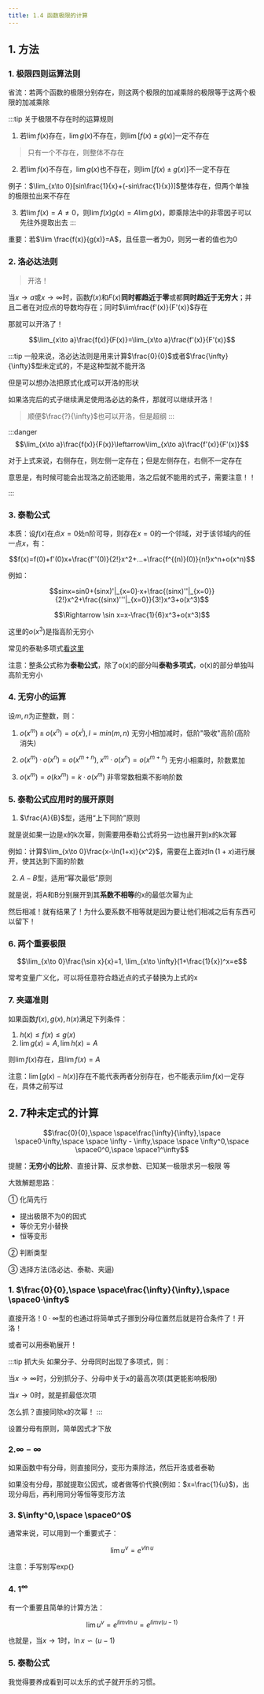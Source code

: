 ```yaml
---
title: 1.4 函数极限的计算
---
```


## 1. 方法
### 1. 极限四则运算法则

省流：若两个函数的极限分别存在，则这两个极限的加减乘除的极限等于这两个极限的加减乘除

:::tip 关于极限不存在时的运算规则
1. 若$\lim f(x)$存在，$\lim g(x)$不存在，则$\lim [f(x)\pm g(x)]$一定不存在
>只有一个不存在，则整体不存在

2. 若$\lim f(x)$不存在，$\lim g(x)$也不存在，则$\lim [f(x)\pm g(x)]$不一定不存在

例子：$\lim_{x\to 0}[sin\frac{1}{x}+(-sin\frac{1}{x})]$整体存在，但两个单独的极限拉出来不存在

3. 若$\lim f(x)=A\not=0$，则$\lim f(x)g(x)=A\lim g(x)$，即乘除法中的非零因子可以先往外提取出去
:::

重要：若$\lim \frac{f(x)}{g(x)}=A$，且任意一者为0，则另一者的值也为0

### 2. 洛必达法则
> 开洛！

当$x\to a$或$x \to \infty$时，函数$f(x)$和$F(x)$**同时都趋近于零**或都**同时趋近于无穷大**；并且二者在对应点的导数均存在；同时$\lim\frac{f'(x)}{F'(x)}$存在

那就可以开洛了！

$$\lim_{x\to a}\frac{f(x)}{F(x)}=\lim_{x\to a}\frac{f'(x)}{F'(x)}$$

:::tip
一般来说，洛必达法则是用来计算$\frac{0}{0}$或者$\frac{\infty}{\infty}$型未定式的，不是这种型就不能开洛

但是可以想办法把原式化成可以开洛的形状

如果洛完后的式子继续满足使用洛必达的条件，那就可以继续开洛！

>顺便$\frac{?}{\infty}$也可以开洛，但是超纲
:::

:::danger
$$\lim_{x\to a}\frac{f(x)}{F(x)}\leftarrow\lim_{x\to a}\frac{f'(x)}{F'(x)}$$

对于上式来说，右侧存在，则左侧一定存在；但是左侧存在，右侧不一定存在

意思是，有时候可能会出现洛之前还能用，洛之后就不能用的式子，需要注意！！


:::


### 3. 泰勒公式

本质：设$f(x)$在点$x=0$处n阶可导，则存在$x=0$的一个邻域，对于该邻域内的任一点$x$，有：

$$f(x)=f(0)+f'(0)x+\frac{f''(0)}{2!}x^2+...+\frac{f^{(n)}(0)}{n!}x^n+o(x^n)$$

例如：

$$sinx=sin0+(sinx)'|_{x=0}·x+\frac{(sinx)''|_{x=0}}{2!}x^2+\frac{(sinx)'''|_{x=0}}{3!}x^3+o(x^3)$$

$$\Rightarrow \sin x=x-\frac{1}{6}x^3+o(x^3)$$

这里的$o(x^3)$是指高阶无穷小

常见的泰勒多项式[看这里](/math/gaoshu/tools.html#_1-4-泰勒展开式)

注意：整条公式称为**泰勒公式**，除了o(x)的部分叫**泰勒多项式**，o(x)的部分单独叫高阶无穷小

### 4. 无穷小的运算

设$m,n$为正整数，则：

1. $o(x^m)\pm o(x^n)=o(x^l), l=min(m,n)$ 无穷小相加减时，低阶"吸收"高阶(高阶消失)

2. $o(x^m)· o(x^n)=o(x^{m+n}), x^m·o(x^n)=o(x^{m+n})$ 无穷小相乘时，阶数累加

3. $o(x^m)=o(kx^m)=k·o(x^m)$ 非零常数相乘不影响阶数

### 5. 泰勒公式应用时的展开原则

1. $\frac{A}{B}$型，适用“上下同阶”原则

就是说如果一边是x的k次幂，则需要用泰勒公式将另一边也展开到x的k次幂

例如：计算$\lim_{x\to 0}\frac{x-\ln(1+x)}{x^2}$，需要在上面对$\ln(1+x)$进行展开，使其达到下面的阶数

2. $A-B$型，适用“幂次最低”原则

就是说，将A和B分别展开到其**系数不相等**的x的最低次幂为止

然后相减！就有结果了！为什么要系数不相等就是因为要让他们相减之后有东西可以留下！

### 6. 两个重要极限

$$\lim_{x\to 0}\frac{\sin x}{x}=1, \lim_{x\to \infty}(1+\frac{1}{x})^x=e$$

常考变量广义化，可以将任意符合趋近点的式子替换为上式的x

### 7. 夹逼准则

如果函数$f(x),g(x),h(x)$满足下列条件：

1. $h(x)\leq f(x)\leq g(x)$
2. $\lim g(x)=A, \lim h(x)=A$
   
则$\lim f(x)$存在，且$\lim f(x)=A$

注意：$\lim [g(x)-h(x)]$存在不能代表两者分别存在，也不能表示$\lim f(x)$一定存在，具体之前写过

## 2. 7种未定式的计算

$$\frac{0}{0},\space \space\frac{\infty}{\infty},\space \space0·\infty,\space \space \infty - \infty,\space \space \infty^0,\space \space0^0,\space \space1^\infty$$

提醒：**无穷小的比阶**、直接计算、反求参数、已知某一极限求另一极限 等

大致解题思路：

① 化简先行
+ 提出极限不为0的因式
+ 等价无穷小替换
+ 恒等变形
  
② 判断类型

③ 选择方法(洛必达、泰勒、夹逼)

### 1. $\frac{0}{0},\space \space\frac{\infty}{\infty},\space \space0·\infty$

直接开洛！$0·\infty$型的也通过将简单式子挪到分母位置然后就是符合条件了！开洛！

或者可以用泰勒展开！

:::tip 抓大头
如果分子、分母同时出现了多项式，则：

当$x\to \infty$时，分别抓分子、分母中关于x的最高次项(其更能影响极限)

当$x\to 0$时，就是抓最低次项

怎么抓？直接同除x的次幂！
:::

设置分母有原则，简单因式才下放

### 2.$\infty-\infty$

如果函数中有分母，则直接同分，变形为乘除法，然后开洛或者泰勒

如果没有分母，那就提取公因式，或者做等价代换(例如：$x=\frac{1}{u}$)，出现分母后，再利用同分等恒等变形方法

### 3. $\infty^0,\space \space0^0$

通常来说，可以用到一个重要式子：

$$\lim u^v=e^{v\ln u}$$

注意：手写别写exp{}

### 4. $1^\infty$

有一个重要且简单的计算方法：

$$\lim u^v = e^{lim v\ln u} = e^{lim v(u-1)}$$

也就是，当$x\to 1$时，$\ln x \backsim (u-1)$

### 5. 泰勒公式

我觉得要养成看到可以太乐的式子就开乐的习惯。








